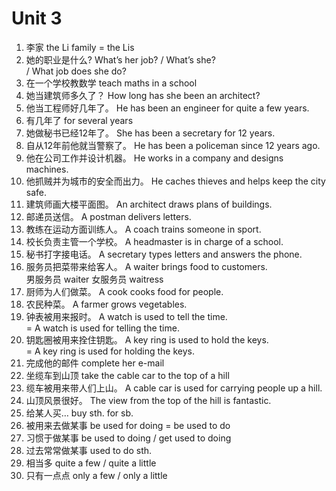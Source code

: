 # Unit 3

1. 李家                             the Li family = the Lis <br/>
2. 她的职业是什么?                  What’s her job? / What’s she?<br/>
 / What job does she do?
3. 在一个学校教数学                 teach maths in a school <br/>
4. 她当建筑师多久了？               How long has she been an architect?<br/>
5. 他当工程师好几年了。          He has been an engineer for quite a few years.<br/>
6. 有几年了                         for several years <br/>
7. 她做秘书已经12年了。            She has been a secretary for 12 years.  <br/>
8. 自从12年前他就当警察了。       He has been a policeman since 12 years ago.<br/>
9. 他在公司工作并设计机器。      He works in a company and designs machines.<br/>
10. 他抓贼并为城市的安全而出力。 He caches thieves and helps keep the city safe.<br/>
11. 建筑师画大楼平面图。            An architect draws plans of buildings. <br/>
12. 邮递员送信。                    A postman delivers letters. <br/>
13. 教练在运动方面训练人。          A coach trains someone in sport. <br/>
14. 校长负责主管一个学校。          A headmaster is in charge of a school.   <br/>
15. 秘书打字接电话。            A secretary types letters and answers the phone.<br/>
16. 服务员把菜带来给客人。          A waiter brings food to customers.<br/>
    男服务员 waiter  女服务员 waitress<br/>
17. 厨师为人们做菜。                A cook cooks food for people.<br/>
18. 农民种菜。                      A farmer grows vegetables.<br/>
19. 钟表被用来报时。                A watch is used to tell the time.<br/>
                                  = A watch is used for telling the time.<br/>
20. 钥匙圈被用来拴住钥匙。          A key ring is used to hold the keys.<br/>
                                  = A key ring is used for holding the keys.<br/>
21. 完成他的邮件                    complete her e-mail<br/>
22. 坐缆车到山顶                    take the cable car to the top of a hill<br/>
23. 缆车被用来带人们上山。      A cable car is used for carrying people up a hill.<br/>
24. 山顶风景很好。                The view from the top of the hill is fantastic.<br/>
25. 给某人买…                      buy sth. for sb.<br/>
26. 被用来去做某事					be used for doing = be used to do <br/>
27. 习惯于做某事 					    be used to doing / get used to doing <br/>
28. 过去常常做某事 				    used to do sth.<br/>
29. 相当多 							quite a few / quite a little<br/>
30. 只有一点点 						only a few / only a little<br/>

